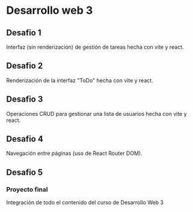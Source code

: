# Desarrollo web 3
## Desafio 1
Interfaz (sin renderización) de gestión de tareas hecha con vite y react.

## Desafio 2
Renderización de la interfaz "ToDo" hecha con vite y react.

## Desafio 3
Operaciones CRUD para gestionar una lista de usuarios hecha con vite y react.

## Desafio 4 
Navegación entre páginas (uso de React Router DOM).

## Desafio 5 
### Proyecto final
Integración de todo el contenido del curso de Desarrollo Web 3